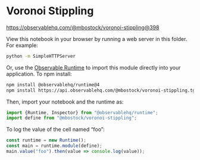 # Voronoi Stippling

https://observablehq.com/@mbostock/voronoi-stippling@398

View this notebook in your browser by running a web server in this folder. For
example:

~~~sh
python -m SimpleHTTPServer
~~~

Or, use the [Observable Runtime](https://github.com/observablehq/runtime) to
import this module directly into your application. To npm install:

~~~sh
npm install @observablehq/runtime@4
npm install https://api.observablehq.com/@mbostock/voronoi-stippling.tgz?v=3
~~~

Then, import your notebook and the runtime as:

~~~js
import {Runtime, Inspector} from "@observablehq/runtime";
import define from "@mbostock/voronoi-stippling";
~~~

To log the value of the cell named “foo”:

~~~js
const runtime = new Runtime();
const main = runtime.module(define);
main.value("foo").then(value => console.log(value));
~~~
